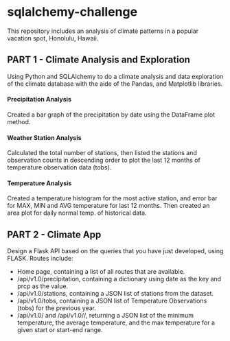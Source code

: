 # sqlalchemy-challenge

This repository includes an analysis of climate patterns in a popular vacation spot, Honolulu, Hawaii.

## PART 1 - Climate Analysis and Exploration

Using Python and SQLAlchemy to do a climate analysis and data exploration of the climate database with the aide of the Pandas, and Matplotlib libraries. 

#### Precipitation Analysis
Created a bar graph of the precipitation by date using the DataFrame plot method.

#### Weather Station Analysis
Calculated the total number of stations, then listed the stations and observation counts in descending order to plot the last 12 months of temperature observation data (tobs).

#### Temperature Analysis
Created a temperature histogram for the most active station, and error bar for MAX, MIN and AVG temperature for last 12 months. Then created an area plot for daily normal temp. of historical data.

## PART 2 - Climate App
Design a Flask API based on the queries that you have just developed, using FLASK.
Routes include:
  - Home page, containing a list of all routes that are available.
  - /api/v1.0/precipitation, containing a dictionary using date as the key and prcp as the value.
  - /api/v1.0/stations, containing a JSON list of stations from the dataset.
  - /api/v1.0/tobs, containing a JSON list of Temperature Observations (tobs) for the previous year.
  - /api/v1.0/<start> and /api/v1.0/<start>/<end>, returning a JSON list of the minimum temperature, the average temperature, and the max temperature for a given start or start-end range.

